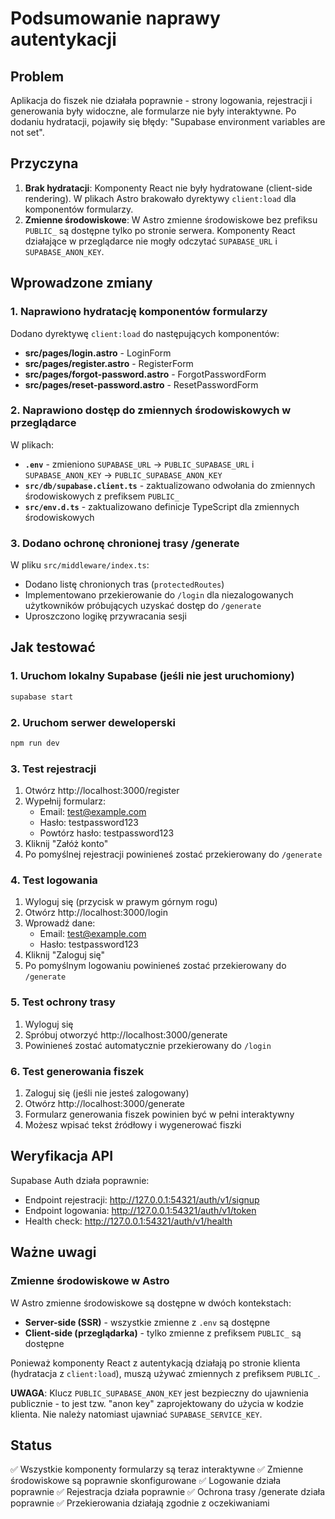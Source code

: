 # Podsumowanie naprawy autentykacji

## Problem
Aplikacja do fiszek nie działała poprawnie - strony logowania, rejestracji i generowania były widoczne, ale formularze nie były interaktywne. Po dodaniu hydratacji, pojawiły się błędy: "Supabase environment variables are not set".

## Przyczyna
1. **Brak hydratacji**: Komponenty React nie były hydratowane (client-side rendering). W plikach Astro brakowało dyrektywy `client:load` dla komponentów formularzy.
2. **Zmienne środowiskowe**: W Astro zmienne środowiskowe bez prefiksu `PUBLIC_` są dostępne tylko po stronie serwera. Komponenty React działające w przeglądarce nie mogły odczytać `SUPABASE_URL` i `SUPABASE_ANON_KEY`.

## Wprowadzone zmiany

### 1. Naprawiono hydratację komponentów formularzy
Dodano dyrektywę `client:load` do następujących komponentów:

- **src/pages/login.astro** - LoginForm
- **src/pages/register.astro** - RegisterForm
- **src/pages/forgot-password.astro** - ForgotPasswordForm
- **src/pages/reset-password.astro** - ResetPasswordForm

### 2. Naprawiono dostęp do zmiennych środowiskowych w przeglądarce
W plikach:
- **`.env`** - zmieniono `SUPABASE_URL` → `PUBLIC_SUPABASE_URL` i `SUPABASE_ANON_KEY` → `PUBLIC_SUPABASE_ANON_KEY`
- **`src/db/supabase.client.ts`** - zaktualizowano odwołania do zmiennych środowiskowych z prefiksem `PUBLIC_`
- **`src/env.d.ts`** - zaktualizowano definicje TypeScript dla zmiennych środowiskowych

### 3. Dodano ochronę chronionej trasy /generate
W pliku `src/middleware/index.ts`:
- Dodano listę chronionych tras (`protectedRoutes`)
- Implementowano przekierowanie do `/login` dla niezalogowanych użytkowników próbujących uzyskać dostęp do `/generate`
- Uproszczono logikę przywracania sesji

## Jak testować

### 1. Uruchom lokalny Supabase (jeśli nie jest uruchomiony)
```bash
supabase start
```

### 2. Uruchom serwer deweloperski
```bash
npm run dev
```

### 3. Test rejestracji
1. Otwórz http://localhost:3000/register
2. Wypełnij formularz:
   - Email: test@example.com
   - Hasło: testpassword123
   - Powtórz hasło: testpassword123
3. Kliknij "Załóż konto"
4. Po pomyślnej rejestracji powinieneś zostać przekierowany do `/generate`

### 4. Test logowania
1. Wyloguj się (przycisk w prawym górnym rogu)
2. Otwórz http://localhost:3000/login
3. Wprowadź dane:
   - Email: test@example.com
   - Hasło: testpassword123
4. Kliknij "Zaloguj się"
5. Po pomyślnym logowaniu powinieneś zostać przekierowany do `/generate`

### 5. Test ochrony trasy
1. Wyloguj się
2. Spróbuj otworzyć http://localhost:3000/generate
3. Powinieneś zostać automatycznie przekierowany do `/login`

### 6. Test generowania fiszek
1. Zaloguj się (jeśli nie jesteś zalogowany)
2. Otwórz http://localhost:3000/generate
3. Formularz generowania fiszek powinien być w pełni interaktywny
4. Możesz wpisać tekst źródłowy i wygenerować fiszki

## Weryfikacja API
Supabase Auth działa poprawnie:
- Endpoint rejestracji: http://127.0.0.1:54321/auth/v1/signup
- Endpoint logowania: http://127.0.0.1:54321/auth/v1/token
- Health check: http://127.0.0.1:54321/auth/v1/health

## Ważne uwagi

### Zmienne środowiskowe w Astro
W Astro zmienne środowiskowe są dostępne w dwóch kontekstach:
- **Server-side (SSR)** - wszystkie zmienne z `.env` są dostępne
- **Client-side (przeglądarka)** - tylko zmienne z prefiksem `PUBLIC_` są dostępne

Ponieważ komponenty React z autentykacją działają po stronie klienta (hydratacja z `client:load`), muszą używać zmiennych z prefiksem `PUBLIC_`.

**UWAGA**: Klucz `PUBLIC_SUPABASE_ANON_KEY` jest bezpieczny do ujawnienia publicznie - to jest tzw. "anon key" zaprojektowany do użycia w kodzie klienta. Nie należy natomiast ujawniać `SUPABASE_SERVICE_KEY`.

## Status
✅ Wszystkie komponenty formularzy są teraz interaktywne
✅ Zmienne środowiskowe są poprawnie skonfigurowane
✅ Logowanie działa poprawnie
✅ Rejestracja działa poprawnie
✅ Ochrona trasy /generate działa poprawnie
✅ Przekierowania działają zgodnie z oczekiwaniami

